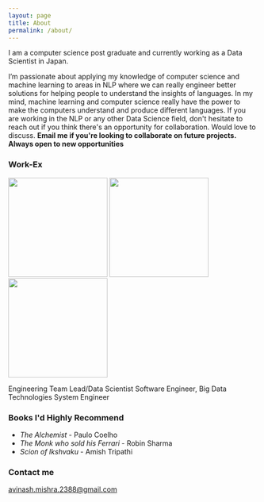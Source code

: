 ```yaml
---
layout: page
title: About
permalink: /about/
---
```


I am a computer science post graduate and currently working as a Data Scientist in Japan.

I’m passionate about applying my knowledge of computer science and machine learning to areas in NLP where we can really engineer better solutions for helping people to understand the insights of languages. In my mind, machine learning and computer science really have the power to make the computers understand and produce different languages. If you are working in the NLP or any other Data Science field, don't hesitate to reach out if you think there's an opportunity for collaboration. Would love to discuss.
**Email me if you're looking to collaborate on future projects. Always open to new opportunities**

### Work-Ex

<img src="{{ site.baseurl }}/images/infosys.jpg" width="200">                   <img src="{{ site.baseurl }}/images/rakuten.jpg" width="200">                  <img src="{{ site.baseurl }}/images/psinc.png" width="200">               

Engineering Team Lead/Data Scientist
Software Engineer, Big Data Technologies
System Engineer

### Books I'd Highly Recommend

* *The Alchemist* - Paulo Coelho
* *The Monk who sold his Ferrari* - Robin Sharma
* *Scion of Ikshvaku* - Amish Tripathi

### Contact me

[avinash.mishra.2388@gmail.com](mailto:avinash.mishra.2388@gmail.com)
